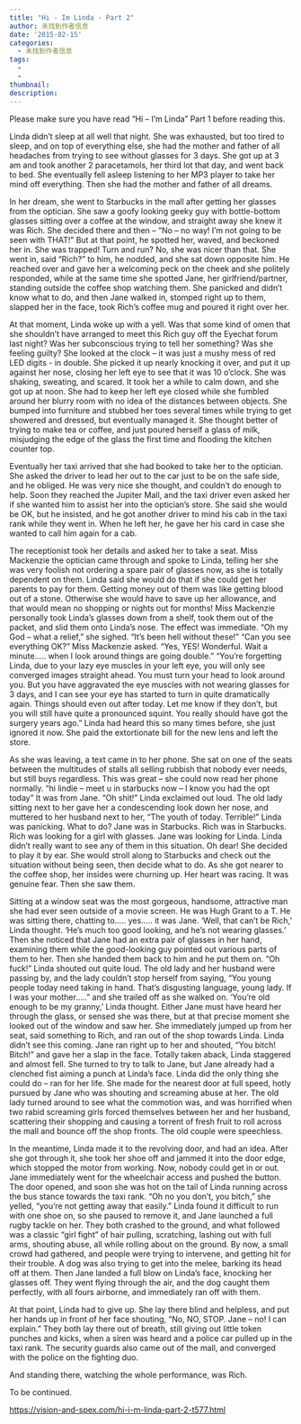 ```yaml
---
title: "Hi - Im Linda - Part 2"
author: 未找到作者信息
date: '2015-02-15'
categories:
  - 未找到作者信息
tags:
  - 
  - 
thumbnail: 
description: 
---
```


Please make sure you have read “Hi – I’m Linda” Part 1 before reading this.

Linda didn’t sleep at all well that night. She was exhausted, but too tired to sleep, and on top of everything else, she had the mother and father of all headaches from trying to see without glasses for 3 days. She got up at 3 am and took another 2 paracetamols, her third lot that day, and went back to bed. She eventually fell asleep listening to her MP3 player to take her mind off everything. Then she had the mother and father of all dreams.

In her dream, she went to Starbucks in the mall after getting her glasses from the optician. She saw a goofy looking geeky guy with bottle-bottom glasses sitting over a coffee at the window, and straight away she knew it was Rich. She decided there and then – “No – no way! I’m not going to be seen with THAT!” But at that point, he spotted her, waved, and beckoned her in. She was trapped! Turn and run? No, she was nicer than that. She went in, said “Rich?” to him, he nodded, and she sat down opposite him. He reached over and gave her a welcoming peck on the cheek and she politely responded, while at the same time she spotted Jane, her girlfriend/partner, standing outside the coffee shop watching them. She panicked and didn’t know what to do, and then Jane walked in, stomped right up to them, slapped her in the face, took Rich’s coffee mug and poured it right over her.

At that moment, Linda woke up with a yell. Was that some kind of omen that she shouldn’t have arranged to meet this Rich guy off the Eyechat forum last night? Was her subconscious trying to tell her something? Was she feeling guilty? She looked at the clock – it was just a mushy mess of red LED digits - in double. She picked it up nearly knocking it over, and put it up against her nose, closing her left eye to see that it was 10 o’clock. She was shaking, sweating, and scared. It took her a while to calm down, and she got up at noon. She had to keep her left eye closed while she fumbled around her blurry room with no idea of the distances between objects. She bumped into furniture and stubbed her toes several times while trying to get showered and dressed, but eventually managed it. She thought better of trying to make tea or coffee, and just poured herself a glass of milk, misjudging the edge of the glass the first time and flooding the kitchen counter top.

Eventually her taxi arrived that she had booked to take her to the optician. She asked the driver to lead her out to the car just to be on the safe side, and he obliged. He was very nice she thought, and couldn’t do enough to help. Soon they reached the Jupiter Mall, and the taxi driver even asked her if she wanted him to assist her into the optician’s store. She said she would be OK, but he insisted, and he got another driver to mind his cab in the taxi rank while they went in. When he left her, he gave her his card in case she wanted to call him again for a cab.

The receptionist took her details and asked her to take a seat. Miss Mackenzie the optician came through and spoke to Linda, telling her she was very foolish not ordering a spare pair of glasses now, as she is totally dependent on them. Linda said she would do that if she could get her parents to pay for them. Getting money out of them was like getting blood out of a stone. Otherwise she would have to save up her allowance, and that would mean no shopping or nights out for months! Miss Mackenzie personally took Linda’s glasses down from a shelf, took them out of the packet, and slid them onto Linda’s nose. The effect was immediate.
“Oh my God – what a relief,” she sighed. “It’s been hell without these!”
“Can you see everything OK?” Miss Mackenzie asked.
“Yes, YES! Wonderful. Wait a minute….. when I look around things are going double.”
“You’re forgetting Linda, due to your lazy eye muscles in your left eye, you will only see converged images straight ahead. You must turn your head to look around you. But you have aggravated the eye muscles with not wearing glasses for 3 days, and I can see your eye has started to turn in quite dramatically again. Things should even out after today. Let me know if they don’t, but you will still have quite a pronounced squint. You really should have got the surgery years ago.”
Linda had heard this so many times before, she just ignored it now. She paid the extortionate bill for the new lens and left the store.

As she was leaving, a text came in to her phone. She sat on one of the seats between the multitudes of stalls all selling rubbish that nobody ever needs, but still buys regardless. This was great – she could now read her phone normally.
“hi lindie – meet u in starbucks now – I know you had the opt today” It was from Jane.
“Oh shit!” Linda exclaimed out loud. The old lady sitting next to her gave her a condescending look down her nose, and muttered to her husband next to her, “The youth of today. Terrible!”
Linda was panicking. What to do? Jane was in Starbucks. Rich was in Starbucks. Rich was looking for a girl with glasses. Jane was looking for Linda. Linda didn’t really want to see any of them in this situation. Oh dear! She decided to play it by ear. She would stroll along to Starbucks and check out the situation without being seen, then decide what to do. As she got nearer to the coffee shop, her insides were churning up. Her heart was racing. It was genuine fear. Then she saw them.

Sitting at a window seat was the most gorgeous, handsome, attractive man she had ever seen outside of a movie screen. He was Hugh Grant to a T. He was sitting there, chatting to….. yes….. it was Jane. ‘Well, that can’t be Rich,’ Linda thought. ‘He’s much too good looking, and he’s not wearing glasses.’ Then she noticed that Jane had an extra pair of glasses in her hand, examining them while the good-looking guy pointed out various parts of them to her. Then she handed them back to him and he put them on.
“Oh fuck!” Linda shouted out quite loud. The old lady and her husband were passing by, and the lady couldn’t stop herself from saying, “You young people today need taking in hand. That’s disgusting language, young lady. If I was your mother…..” and she trailed off as she walked on. ‘You’re old enough to be my granny,’ Linda thought.
Either Jane must have heard her through the glass, or sensed she was there, but at that precise moment she looked out of the window and saw her. She immediately jumped up from her seat, said something to Rich, and ran out of the shop towards Linda. Linda didn’t see this coming. Jane ran right up to her and shouted, “You bitch! Bitch!” and gave her a slap in the face. Totally taken aback, Linda staggered and almost fell. She turned to try to talk to Jane, but Jane already had a clenched fist aiming a punch at Linda’s face. Linda did the only thing she could do – ran for her life. She made for the nearest door at full speed, hotly pursued by Jane who was shouting and screaming abuse at her. The old lady turned around to see what the commotion was, and was horrified when two rabid screaming girls forced themselves between her and her husband, scattering their shopping and causing a torrent of fresh fruit to roll across the mall and bounce off the shop fronts. The old couple were speechless.

In the meantime, Linda made it to the revolving door, and had an idea. After she got through it, she took her shoe off and jammed it into the door edge, which stopped the motor from working. Now, nobody could get in or out. Jane immediately went for the wheelchair access and pushed the button. The door opened, and soon she was hot on the tail of Linda running across the bus stance towards the taxi rank.
“Oh no you don’t, you bitch,” she yelled, “you’re not getting away that easily.”
Linda found it difficult to run with one shoe on, so she paused to remove it, and Jane launched a full rugby tackle on her. They both crashed to the ground, and what followed was a classic “girl fight” of hair pulling, scratching, lashing out with full arms, shouting abuse, all while rolling about on the ground.
By now, a small crowd had gathered, and people were trying to intervene, and getting hit for their trouble. A dog was also trying to get into the melee, barking its head off at them. Then Jane landed a full blow on Linda’s face, knocking her glasses off. They went flying through the air, and the dog caught them perfectly, with all fours airborne, and immediately ran off with them.

At that point, Linda had to give up. She lay there blind and helpless, and put her hands up in front of her face shouting, “No, NO, STOP. Jane – no! I can explain.” They both lay there out of breath, still giving out little token punches and kicks, when a siren was heard and a police car pulled up in the taxi rank. The security guards also came out of the mall, and converged with the police on the fighting duo.

And standing there, watching the whole performance, was Rich.


To be continued.

https://vision-and-spex.com/hi-i-m-linda-part-2-t577.html

